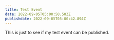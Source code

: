 ```yaml
---
title: Test Event
date: 2022-09-05T05:00:50.503Z
publishdate: 2022-09-05T05:00:42.894Z
---
```

This is just to see if my test event can be published.
